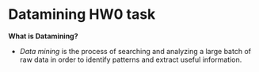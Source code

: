 # Datamining HW0 task
__What is Datamining?__
- *Data mining* is the process of searching and analyzing a large batch of raw data in order to identify patterns and extract useful information.
